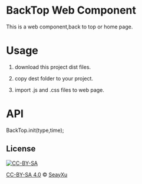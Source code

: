 # BackTop Web Component

  This is a web component,back to top or home page.

# Usage

  1. download this project dist files.

  2. copy dest folder to your project.

  3. import .js and .css files to web page.

# API

  BackTop.init(type,time);

## License

[![CC-BY-SA][2]][1]

[CC-BY-SA 4.0][1] © [SeayXu][3]

[1]:http://creativecommons.org/licenses/by-sa/4.0/
[2]:https://i.creativecommons.org/l/by-sa/4.0/88x31.png
[3]:http://seay.me
